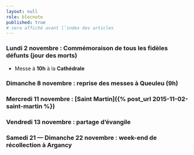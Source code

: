 ```yaml
---
layout: null
role: blocnote
published: true
# sera affiché avant l’index des articles
---
```


### Lundi 2 novembre : Commémoraison de tous les fidèles défunts (jour des morts)

- Messe à **10h** à la **Cathédrale**

### Dimanche 8 novembre : reprise des messes à Queuleu (9h)

### Mercredi 11 novembre : [Saint Martin]({% post_url 2015-11-02-saint-martin %})

### Vendredi 13 novembre : partage d’évangile

### Samedi 21 — Dimanche 22 novembre : week-end de récollection à Argancy
